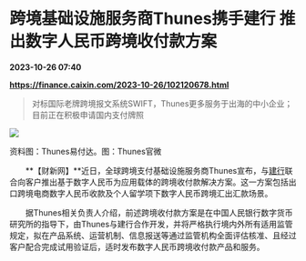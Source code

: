# 跨境基础设施服务商Thunes携手建行 推出数字人民币跨境收付款方案

**2023-10-26 07:40**

**https://finance.caixin.com/2023-10-26/102120678.html**

> 对标国际老牌跨境报文系统SWIFT，Thunes更多服务于出海的中小企业；目前正在积极申请国内支付牌照

  

![](https://img.caixin.com/2023-10-26/169830624149080_840_560.jpg)

资料图：Thunes易付达。图：Thunes官微

  

　　**【财新网】**近日，全球跨境支付基础设施服务商Thunes宣布，与[建行](https://s.ccxe.com.cn/entities/companies/200040427)联合向客户推出基于数字人民币为应用载体的跨境收付款解决方案。这一方案包括出口跨境电商数字人民币收款及个人留学项下数字人民币跨境汇出汇款场景。

　　据Thunes相关负责人介绍，前述跨境收付款方案是在中国人民银行数字货币研究所的指导下，由Thunes与建行合作开发，并将严格执行境内外所有适用监管规定，拟在产品系统、运营机制、信息报送等通过监管机构全面评估核准、且经过客户配合完成试用验证后，适时发布数字人民币跨境收付款产品和服务。